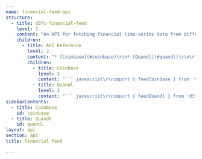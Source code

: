 ```yaml
---
name: financial-feed-api
structure:
  - title: d3fc-financial-feed
    level: 1
    content: "An API for fetching financial time-series data from different sources including Quandl and Coinbase\r\n\r\n"
    children:
      - title: API Reference
        level: 2
        content: "* [Coinbase](#coinbase)\r\n* [Quandl](#quandl)\r\n\r\n"
        children:
          - title: Coinbase
            level: 3
            content: "``` javascript\r\nimport { feedCoinbase } from 'd3fc-financial-feed';\r\n\r\nconst coinbase = feedCoinbase()\r\n  .product('BTC-GBP');\r\n\r\ncoinbase((error, data) => {\r\n  if (error) throw error;\r\n  console.log(data);\r\n});\r\n\r\n// [\r\n//   {\r\n//     date: 2016-05-11T08:51:00.000Z,\r\n//     open: 317.99,\r\n//     high: 317.99,\r\n//     low: 317.99,\r\n//     close: 317.99,\r\n//     volume: 0.24\r\n//   },\r\n//   ...\r\n// ]\r\n```\r\n\r\nhttps://docs.exchange.coinbase.com/#get-historic-rates\r\n\r\n<a name=\"feedCoinbase\" href=\"#feedCoinbase\">#</a> fc.**feedCoinbase**()\r\n\r\nConstructs a new coinbase feed.\r\n\r\n<a name=\"feedCoinbase_\" href=\"#feedCoinbase_\">#</a> *feedCoinbase*(*callback*)\r\n\r\nMakes a request to the Coinbase API, with *callback* invoked when the request succeeds or fails.\r\nThe callback is invoked with two arguments: the error, if any, and the data.\r\nData returned from the API is mapped to an array of objects with numeric\r\n`open`, `high`, `low`, `close` and `volume` properties, and a `Date` instance `date` property.\r\n\r\n<a name=\"feedCoinbase_product\" href=\"#feedCoinbase_product\">#</a> *feedCoinbase*.**product**([*value*])\r\n\r\nIf *value* is specified, sets the product id to the specified string and returns this feed instance.\r\nIf *value* is not specified, returns the current product id, which defaults to `\"BTC-USD\"`.\r\n\r\n<a name=\"feedCoinbase_start\" href=\"#feedCoinbase_start\">#</a> *feedCoinbase*.**start**([*value*])\r\n\r\nIf *value* is specified, sets the start date to the specified `Date` object and returns this feed instance.\r\nIf *value* is not specified, returns the current start date, which defaults to null.\r\n\r\n<a name=\"feedCoinbase_end\" href=\"#feedCoinbase_end\">#</a> *feedCoinbase*.**end**([*value*])\r\n\r\nIf *value* is specified, sets the end date to the specified `Date` object and returns this feed instance.\r\nIf *value* is not specified, returns the current end date, which defaults to null.\r\n\r\n<a name=\"feedCoinbase_granularity\" href=\"#feedCoinbase_granularity\">#</a> *feedCoinbase*.**granularity**([*value*])\r\n\r\nIf *value* is specified, sets the granularity to the specified number of seconds and returns this feed instance.\r\nIf *value* is not specified, returns the current granularity, which defaults to null.\r\n\r\n\r"
          - title: Quandl
            level: 3
            content: "``` javascript\r\nimport { feedQuandl } from 'd3fc-financial-feed';\r\n\r\nconst quandl = feedQuandl()\r\n  .database('WIKI')\r\n  .dataset('AAPL')\r\n  .rows(10)\r\n  .descending(true)\r\n  .collapse('weekly');\r\n\r\nquandl((error, data) => {\r\n  if (error) throw error;\r\n  console.log(data);\r\n});\r\n\r\n// [\r\n//   {\r\n//     date: 2016-05-15T00:00:00.000Z,\r\n//     open: 93.33,\r\n//     high: 93.57,\r\n//     low: 92.11,\r\n//     close: 93.39,\r\n//     volume: 33217012,\r\n//     'ex-Dividend': 0,\r\n//     'split Ratio': 1,\r\n//     'adj. Open': 93.33,\r\n//     'adj. High': 93.57,\r\n//     'adj. Low': 92.11,\r\n//     'adj. Close': 93.39,\r\n//     'adj. Volume': 33217012\r\n//   },\r\n//   ...\r\n// ]\r\n```\r\n\r\nhttps://www.quandl.com/docs/api#datasets\r\n\r\n<a name=\"feedQuandl\" href=\"#feedQuandl\">#</a> fc.**feedQuandl**()\r\n\r\nConstructs a new quandl feed.\r\n\r\n<a name=\"feedQuandl_\" href=\"#feedQuandl_\">#</a> *feedQuandl*(*callback*)\r\n\r\nMakes a request to the Quandl API, with *callback* invoked when the request succeeds or fails.\r\nThe callback is invoked with two arguments: the error, if any, and the data.\r\nData returned from the API is mapped to an array of objects with properties for all non-null names mapped by *feedQuandl*.columnNameMap, with date column values converted to `Date` instances.\r\n\r\n<a name=\"feedQuandl_database\" href=\"#feedQuandl_database\">#</a> *feedQuandl*.**database**([*value*])\r\n\r\nIf *value* is specified, sets the unique database code to the specified string and returns this feed instance.\r\nIf *value* is not specified, returns the current database code, which defaults to `\"YAHOO\"`.\r\n\r\n<a name=\"feedQuandl_dataset\" href=\"#feedQuandl_dataset\">#</a> *feedQuandl*.**dataset**([*value*])\r\n\r\nIf *value* is specified, sets the unique dataset code to the specified string and returns this feed instance.\r\nIf *value* is not specified, returns the current dataset code, which defaults to `\"GOOG\"`.\r\n\r\n<a name=\"feedQuandl_apiKey\" href=\"#feedQuandl_apiKey\">#</a> *feedQuandl*.**apiKey**([*value*])\r\n\r\nIf *value* is specified, sets the API key to the specified string and returns this feed instance.\r\nThis is required for premium set or high frequency requests.\r\nIf *value* is not specified, returns the current API key, which defaults to null.\r\n\r\n<a name=\"feedQuandl_start\" href=\"#feedQuandl_start\">#</a> *feedQuandl*.**start**([*value*])\r\n\r\nIf *value* is specified, sets the start date to the specified `Date` object and returns this feed instance.\r\nIf *value* is not specified, returns the current start date, which defaults to null.\r\n\r\n<a name=\"feedQuandl_end\" href=\"#feedQuandl_end\">#</a> *feedQuandl*.**end**([*value*])\r\n\r\nIf *value* is specified, sets the end date to the specified `Date` object and returns this feed instance.\r\nIf *value* is not specified, returns the current end date, which defaults to null.\r\n\r\n<a name=\"feedQuandl_rows\" href=\"#feedQuandl_rows\">#</a> *feedQuandl*.**rows**([*value*])\r\n\r\nIf *value* is specified, sets the row limit to the specified number and returns this feed instance.\r\nIf *value* is not specified, returns the current row limit, which defaults to null.\r\n\r\n<a name=\"feedQuandl_descending\" href=\"#feedQuandl_descending\">#</a> *feedQuandl*.**descending**([*value*])\r\n\r\nIf *value* is specified, sets the ordering of the data (descending if `true`, ascending if `false`) and returns this feed instance.\r\nIf *value* is not specified, returns the current ordering value, which defaults to false.\r\n\r\n<a name=\"feedQuandl_collapse\" href=\"#feedQuandl_collapse\">#</a> *feedQuandl*.**collapse**([*value*])\r\n\r\nIf *value* is specified, sets the periodicity of the data (\"none\", \"daily\" | \"weekly\" | \"monthly\" | \"quarterly\" | \"annual\") and returns this feed instance.\r\nIf *value* is not specified, returns the current periodicity, which defaults to null.\r\n\r\n<a name=\"feedQuandl_columnNameMap\" href=\"#feedQuandl_columnNameMap\">#</a> *feedQuandl*.**columnNameMap**([*value*])\r\n\r\nIf *value* is specified, sets the function used to map Quandl column names to property names and returns this feed instance.\r\nIf *value* is not specified, returns the current column name map, which defaults to *feedQuandl*.defaultColumnNameMap.\r\nIf the supplied function returns null for a column, then that column will be omitted from the output data.\r\nSetting *value* to null will preserve the original column names.\r\n\r\n<a name=\"feedQuandl_defaultColumnNameMap\" href=\"#feedQuandl_defaultColumnNameMap\">#</a> *feedQuandl*.**defaultColumnNameMap**\r\n\r\nReturns the default column name mapping function. This function returns the supplied column name with a lower case first letter (e.g. it maps \"Close\" to \"close\").\r\n"
sidebarContents:
  - title: Coinbase
    id: coinbase
  - title: Quandl
    id: quandl
layout: api
section: api
title: Financial Feed

---
```

